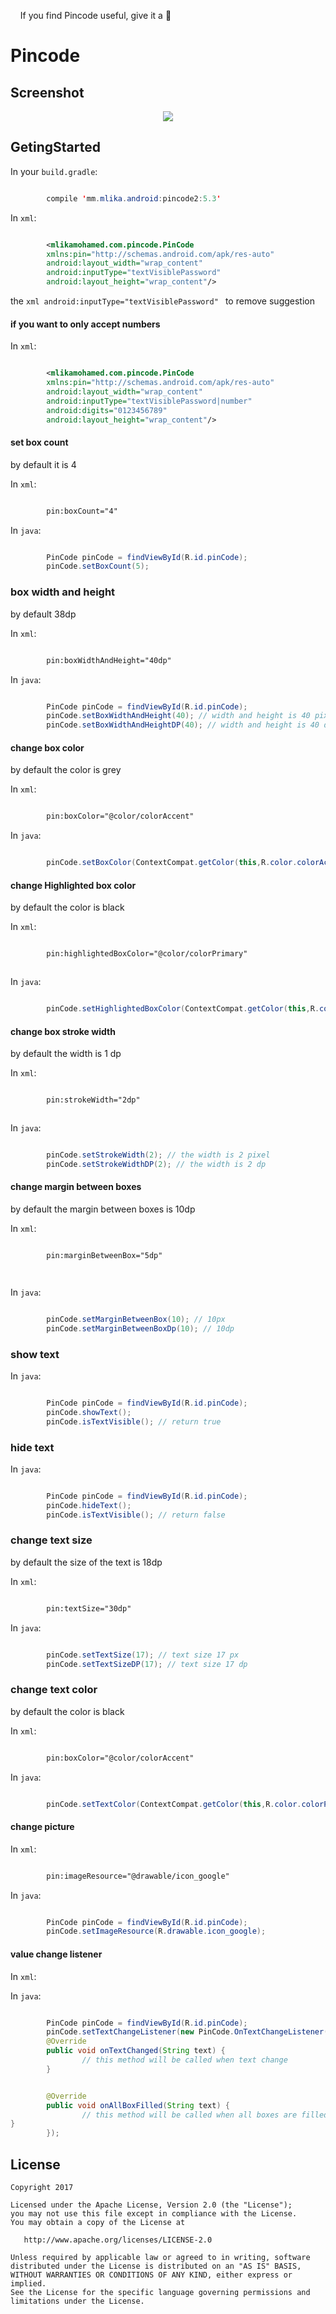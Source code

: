 
&nbsp;&nbsp;&nbsp; If you find Pincode useful, give it a 🌟 
# Pincode

## Screenshot

<center><img src="https://media.giphy.com/media/xT0xenUf82l9V0q68E/giphy.gif"></center>


## GetingStarted

In your `build.gradle`:


```java

		compile 'mm.mlika.android:pincode2:5.3'

```

In  `xml`:

```xml

		<mlikamohamed.com.pincode.PinCode
		xmlns:pin="http://schemas.android.com/apk/res-auto"
		android:layout_width="wrap_content"
		android:inputType="textVisiblePassword"
		android:layout_height="wrap_content"/>

```

the ```xml android:inputType="textVisiblePassword" ``` to remove suggestion 


#### if you want to only accept numbers 

In  `xml`:

```xml

		<mlikamohamed.com.pincode.PinCode
		xmlns:pin="http://schemas.android.com/apk/res-auto"
		android:layout_width="wrap_content"
		android:inputType="textVisiblePassword|number"
		android:digits="0123456789"
		android:layout_height="wrap_content"/>

```





#### set box count

by default it is 4 

In  `xml`:

```xml

		pin:boxCount="4"

```

In  `java`:

```java

		PinCode pinCode = findViewById(R.id.pinCode);
		pinCode.setBoxCount(5);

```

### box width and height

by default 38dp

In  `xml`:

```xml

		pin:boxWidthAndHeight="40dp"

```

In  `java`:

```java

		PinCode pinCode = findViewById(R.id.pinCode);
		pinCode.setBoxWidthAndHeight(40); // width and height is 40 pixel
		pinCode.setBoxWidthAndHeightDP(40); // width and height is 40 dp

```

#### change box color 

by default the color is grey 


In  `xml`:

```xml

		pin:boxColor="@color/colorAccent"


```

In  `java`:

```java

		pinCode.setBoxColor(ContextCompat.getColor(this,R.color.colorAccent));

```



#### change  Highlighted box color 

by default the color is black 


In  `xml`:

```xml

		pin:highlightedBoxColor="@color/colorPrimary"



```

In  `java`:

```java

		pinCode.setHighlightedBoxColor(ContextCompat.getColor(this,R.color.colorPrimary));


```


#### change  box stroke width 

by default the width is 1 dp

In  `xml`:


```xml

		pin:strokeWidth="2dp"



```

In  `java`:

```java

		pinCode.setStrokeWidth(2); // the width is 2 pixel
        pinCode.setStrokeWidthDP(2); // the width is 2 dp


```



#### change  margin between boxes  

by default the margin between boxes is 10dp

In  `xml`:


```xml

		pin:marginBetweenBox="5dp"




```

In  `java`:

```java

		pinCode.setMarginBetweenBox(10); // 10px
		pinCode.setMarginBetweenBoxDp(10); // 10dp


```


### show  text

In  `java`:


```java

		PinCode pinCode = findViewById(R.id.pinCode);
		pinCode.showText();
		pinCode.isTextVisible(); // return true

```


### hide  text

In  `java`:

```java

		PinCode pinCode = findViewById(R.id.pinCode);
		pinCode.hideText();
		pinCode.isTextVisible(); // return false

```



### change text size 

by default the size of the text is 18dp

In  `xml`:

```xml

		pin:textSize="30dp"


```



In  `java`:

```java

		pinCode.setTextSize(17); // text size 17 px 
		pinCode.setTextSizeDP(17); // text size 17 dp

```




### change text color 

by default the color is black

In  `xml`:

```xml

		pin:boxColor="@color/colorAccent"


```



In  `java`:

```java

		pinCode.setTextColor(ContextCompat.getColor(this,R.color.colorPrimary));


```



#### change picture 

In  `xml`:

```xml

		pin:imageResource="@drawable/icon_google"

```

In  `java`:

```java

		PinCode pinCode = findViewById(R.id.pinCode);
		pinCode.setImageResource(R.drawable.icon_google);
```



#### value change listener
In  `xml`:



In  `java`:

```java

		PinCode pinCode = findViewById(R.id.pinCode);
		pinCode.setTextChangeListener(new PinCode.OnTextChangeListener() {
		@Override
		public void onTextChanged(String text) {
                // this method will be called when text change
		}


		@Override
		public void onAllBoxFilled(String text) {
				// this method will be called when all boxes are filled
}
		});
```


## License

    Copyright 2017

    Licensed under the Apache License, Version 2.0 (the "License");
    you may not use this file except in compliance with the License.
    You may obtain a copy of the License at

       http://www.apache.org/licenses/LICENSE-2.0

    Unless required by applicable law or agreed to in writing, software
    distributed under the License is distributed on an "AS IS" BASIS,
    WITHOUT WARRANTIES OR CONDITIONS OF ANY KIND, either express or implied.
    See the License for the specific language governing permissions and
    limitations under the License.
